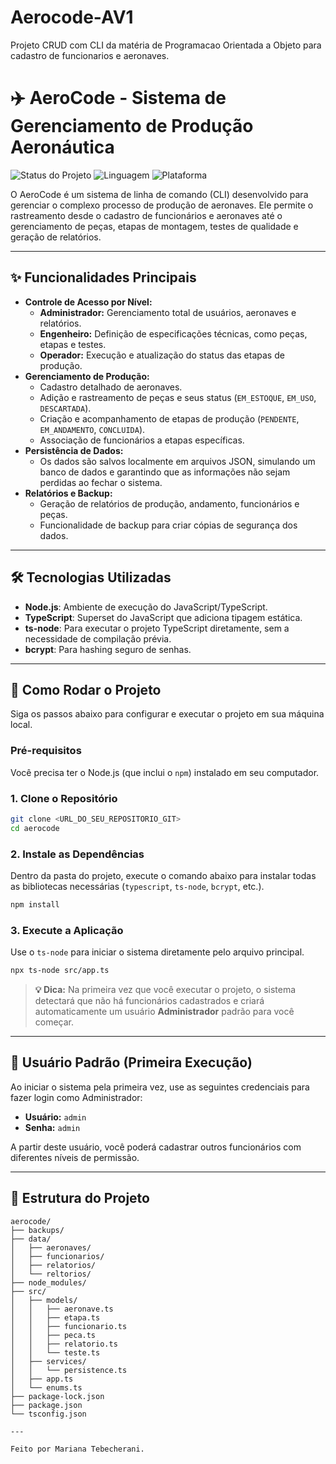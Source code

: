 # Aerocode-AV1
Projeto CRUD com CLI da matéria de Programacao Orientada a Objeto para cadastro de funcionarios e aeronaves.

# ✈️ AeroCode - Sistema de Gerenciamento de Produção Aeronáutica

![Status do Projeto](https://img.shields.io/badge/status-em%20desenvolvimento-yellow)
![Linguagem](https://img.shields.io/badge/linguagem-TypeScript-blue)
![Plataforma](https://img.shields.io/badge/plataforma-Node.js-green)

O AeroCode é um sistema de linha de comando (CLI) desenvolvido para gerenciar o complexo processo de produção de aeronaves. Ele permite o rastreamento desde o cadastro de funcionários e aeronaves até o gerenciamento de peças, etapas de montagem, testes de qualidade e geração de relatórios.

---

## ✨ Funcionalidades Principais

- **Controle de Acesso por Nível:**
  - **Administrador:** Gerenciamento total de usuários, aeronaves e relatórios.
  - **Engenheiro:** Definição de especificações técnicas, como peças, etapas e testes.
  - **Operador:** Execução e atualização do status das etapas de produção.
- **Gerenciamento de Produção:**
  - Cadastro detalhado de aeronaves.
  - Adição e rastreamento de peças e seus status (`EM_ESTOQUE`, `EM_USO`, `DESCARTADA`).
  - Criação e acompanhamento de etapas de produção (`PENDENTE`, `EM_ANDAMENTO`, `CONCLUIDA`).
  - Associação de funcionários a etapas específicas.
- **Persistência de Dados:**
  - Os dados são salvos localmente em arquivos JSON, simulando um banco de dados e garantindo que as informações não sejam perdidas ao fechar o sistema.
- **Relatórios e Backup:**
  - Geração de relatórios de produção, andamento, funcionários e peças.
  - Funcionalidade de backup para criar cópias de segurança dos dados.

---

## 🛠️ Tecnologias Utilizadas

- **Node.js**: Ambiente de execução do JavaScript/TypeScript.
- **TypeScript**: Superset do JavaScript que adiciona tipagem estática.
- **ts-node**: Para executar o projeto TypeScript diretamente, sem a necessidade de compilação prévia.
- **bcrypt**: Para hashing seguro de senhas.

---

## 🚀 Como Rodar o Projeto

Siga os passos abaixo para configurar e executar o projeto em sua máquina local.

### Pré-requisitos

Você precisa ter o Node.js (que inclui o `npm`) instalado em seu computador.

### 1. Clone o Repositório

```bash
git clone <URL_DO_SEU_REPOSITORIO_GIT>
cd aerocode
```

### 2. Instale as Dependências

Dentro da pasta do projeto, execute o comando abaixo para instalar todas as bibliotecas necessárias (`typescript`, `ts-node`, `bcrypt`, etc.).

```bash
npm install
```

### 3. Execute a Aplicação

Use o `ts-node` para iniciar o sistema diretamente pelo arquivo principal.

```bash
npx ts-node src/app.ts
```

> **💡 Dica:** Na primeira vez que você executar o projeto, o sistema detectará que não há funcionários cadastrados e criará automaticamente um usuário **Administrador** padrão para você começar.

---

## 🔑 Usuário Padrão (Primeira Execução)

Ao iniciar o sistema pela primeira vez, use as seguintes credenciais para fazer login como Administrador:

- **Usuário:** `admin`
- **Senha:** `admin`

A partir deste usuário, você poderá cadastrar outros funcionários com diferentes níveis de permissão.

---
## 📁 Estrutura do Projeto

```
aerocode/
├── backups/
├── data/
│   ├── aeronaves/
│   ├── funcionarios/
│   ├── relatorios/
│   └── reltorios/
├── node_modules/
├── src/
│   ├── models/
│   │   ├── aeronave.ts
│   │   ├── etapa.ts
│   │   ├── funcionario.ts
│   │   ├── peca.ts
│   │   ├── relatorio.ts
│   │   └── teste.ts
│   ├── services/
│   │   └── persistence.ts
│   ├── app.ts
│   └── enums.ts
├── package-lock.json
├── package.json
└── tsconfig.json

---

Feito por Mariana Tebecherani.


